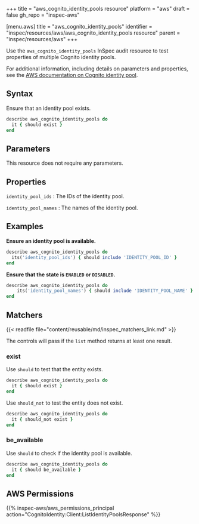 +++
title = "aws_cognito_identity_pools resource"
platform = "aws"
draft = false
gh_repo = "inspec-aws"

[menu.aws]
title = "aws_cognito_identity_pools"
identifier = "inspec/resources/aws/aws_cognito_identity_pools resource"
parent = "inspec/resources/aws"
+++

Use the `aws_cognito_identity_pools` InSpec audit resource to test properties of multiple Cognito identity pools.

For additional information, including details on parameters and properties, see the [AWS documentation on Cognito identity pool](https://docs.aws.amazon.com/AWSCloudFormation/latest/UserGuide/aws-resource-cognito-identitypool.html).

## Syntax

Ensure that an identity pool exists.

```ruby
describe aws_cognito_identity_pools do
  it { should exist }
end
```

## Parameters

This resource does not require any parameters.

## Properties

`identity_pool_ids`
: The IDs of the identity pool.

`identity_pool_names`
: The names of the identity pool.

## Examples

**Ensure an identity pool is available.**

```ruby
describe aws_cognito_identity_pools do
  its('identity_pool_ids') { should include 'IDENTITY_POOL_ID' }
end
```

**Ensure that the state is `ENABLED` or `DISABLED`.**

```ruby
describe aws_cognito_identity_pools do
    its('identity_pool_names') { should include 'IDENTITY_POOL_NAME' }
end
```

## Matchers

{{< readfile file="content/reusable/md/inspec_matchers_link.md" >}}

The controls will pass if the `list` method returns at least one result.

### exist

Use `should` to test that the entity exists.

```ruby
describe aws_cognito_identity_pools do
  it { should exist }
end
```

Use `should_not` to test the entity does not exist.

```ruby
describe aws_cognito_identity_pools do
  it { should_not exist }
end
```

### be_available

Use `should` to check if the identity pool is available.

```ruby
describe aws_cognito_identity_pools do
  it { should be_available }
end
```

## AWS Permissions

{{% inspec-aws/aws_permissions_principal action="CognitoIdentity:Client:ListIdentityPoolsResponse" %}}
